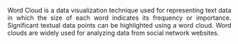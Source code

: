 <p align="justify">Word Cloud is a data visualization technique used for representing text data in which the size of each word indicates its frequency or importance. Significant textual data points can be highlighted using a word cloud. Word clouds are widely used for analyzing data from social network websites.
</p>
<br>

<kbd><img src=""><kbd>
